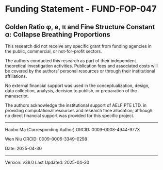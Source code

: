 # Funding Statement - FUND-FOP-047

## Golden Ratio φ, e, π and Fine Structure Constant α: Collapse Breathing Proportions

This research did not receive any specific grant from funding agencies in the public, commercial, or not-for-profit sectors.

The authors conducted this research as part of their independent theoretical investigation activities. Publication fees and associated costs will be covered by the authors' personal resources or through their institutional affiliations.

No external financial support was used in the conceptualization, design, data collection, analysis, decision to publish, or preparation of the manuscript.

The authors acknowledge the institutional support of AELF PTE LTD. in providing computational resources and research time allocation, although no direct financial support was provided for this specific project.

---

Haobo Ma (Corresponding Author)
ORCID: 0009-0008-4944-977X

Wen Niu
ORCID: 0009-0006-3349-0298

Date: 2025-04-30

---

Version: v38.0
Last Updated: 2025-04-30 